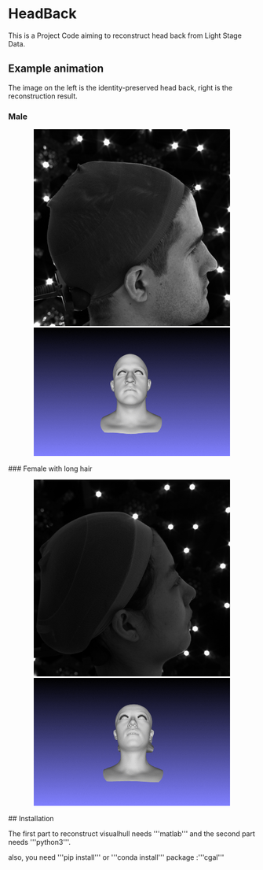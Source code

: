 # HeadBack
This is a Project Code aiming to reconstruct head back from Light Stage Data.

## Example animation
The image on the left is the identity-preserved head back, right is the reconstruction result.
### Male
<p align='center'>
  <img src='gif/cam06.png' width='400'/>
  <img src='gif/owen.gif' width='400'/>
</p>
### Female with long hair
<p align='center'>
  <img src='gif/mingming.png' width='400'/>
  <img src='gif/mingming.gif' width='400'/>
</p>
## Installation

The first part to reconstruct visualhull needs '''matlab''' and the second part needs '''python3'''.

also, you need '''pip install''' or '''conda install''' package :'''cgal'''



